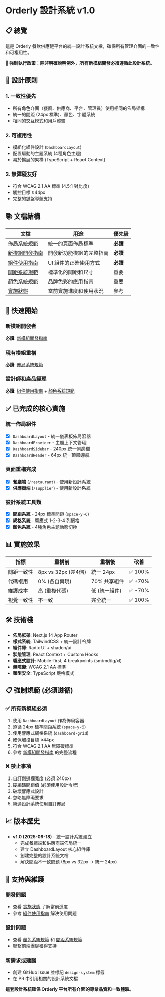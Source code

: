 # Orderly 設計系統 v1.0

## 📋 總覽

這是 Orderly 餐飲供應鏈平台的統一設計系統文檔，確保所有管理介面的一致性和可複用性。

**🚨 強制執行政策：除非明確說明例外，所有新模組開發必須遵循此設計系統。**

## 🎯 設計原則

### 1. 一致性優先
- 所有角色介面（餐廳、供應商、平台、管理員）使用相同的佈局架構
- 統一的間距 (24px 標準)、顏色、字體系統
- 相同的交互模式和用戶體驗

### 2. 可複用性
- 模組化組件設計 (`DashboardLayout`)
- 配置驅動的主題系統 (4種角色主題)
- 易於擴展的架構 (TypeScript + React Context)

### 3. 無障礙友好
- 符合 WCAG 2.1 AA 標準 (4.5:1 對比度)
- 觸控目標 ≥44px
- 完整的鍵盤導航支持

## 📚 文檔結構

| 文檔 | 用途 | 優先級 |
|------|------|--------|
| [佈局系統規範](./layout-system.md) | 統一的頁面佈局標準 | **必讀** |
| [新模組開發指南](./new-module-guide.md) | 開發新功能模組的完整指南 | **必讀** |
| [組件使用指南](./component-guidelines.md) | UI 組件的正確使用方式 | **必讀** |
| [間距系統規範](./spacing-system.md) | 標準化的間距和尺寸 | 重要 |
| [顏色系統規範](./color-system.md) | 品牌色彩的應用指南 | 重要 |
| [實施狀態](./implementation-status.md) | 當前實施進度和使用狀況 | 參考 |

## 🚀 快速開始

### 新模組開發者
**必讀**: [新模組開發指南](./new-module-guide.md)

### 現有模組重構
**必讀**: [佈局系統規範](./layout-system.md)

### 設計師和產品經理
**必讀**: [組件使用指南](./component-guidelines.md) + [顏色系統規範](./color-system.md)

## ✅ 已完成的核心實施

### 統一佈局組件
- [x] `DashboardLayout` - 統一儀表板佈局容器
- [x] `DashboardProvider` - 主題上下文管理  
- [x] `DashboardSidebar` - 240px 統一側邊欄
- [x] `DashboardHeader` - 64px 統一頂部導航

### 頁面重構完成
- [x] **餐廳端** (`/restaurant`) - 使用新設計系統
- [x] **供應商端** (`/supplier`) - 使用新設計系統

### 設計系統工具類
- [x] **間距系統** - 24px 標準間距 (`space-y-6`)
- [x] **網格系統** - 響應式 1-2-3-4 列網格
- [x] **顏色系統** - 4種角色主題動態切換

## 📊 實施效果

| 指標 | 重構前 | 重構後 | 改善 |
|------|--------|--------|------|
| 間距一致性 | 8px vs 32px (差4倍) | 統一 24px | ✅ 100% |
| 代碼複用 | 0% (各自實現) | 70% 共享組件 | ✅ +70% |
| 維護成本 | 高 (重複代碼) | 低 (統一組件) | ✅ -70% |
| 視覺一致性 | 不一致 | 完全統一 | ✅ 100% |

## 🛠️ 技術棧

- **佈局框架**: Next.js 14 App Router
- **樣式系統**: TailwindCSS + 統一設計令牌
- **組件庫**: Radix UI + shadcn/ui  
- **狀態管理**: React Context + Custom Hooks
- **響應式設計**: Mobile-first, 4 breakpoints (sm/md/lg/xl)
- **無障礙**: WCAG 2.1 AA 標準
- **類型安全**: TypeScript 嚴格模式

## 📋 強制規範 (必須遵循)

### ✅ 所有新模組必須
1. 使用 `DashboardLayout` 作為佈局容器
2. 遵循 24px 標準間距系統 (`space-y-6`)
3. 使用響應式網格系統 (`dashboard-grid`)
4. 確保觸控目標 ≥44px
5. 符合 WCAG 2.1 AA 無障礙標準
6. 參考 [新模組開發指南](./new-module-guide.md) 的完整流程

### ❌ 禁止事項
1. 自訂側邊欄寬度 (必須 240px)
2. 硬編碼間距值 (必須使用設計令牌)
3. 破壞響應式設計
4. 忽略無障礙要求
5. 繞過設計系統使用自訂佈局

## 📈 版本歷史

- **v1.0 (2025-09-18)** - 統一設計系統建立
  - 完成餐廳端和供應商端佈局統一
  - 建立 DashboardLayout 核心組件庫
  - 創建完整的設計系統文檔
  - 解決間距不一致問題 (8px vs 32px → 統一 24px)

## 🔧 支持與維護

### 開發問題
- 查看 [實施狀態](./implementation-status.md) 了解當前進度
- 參考 [組件使用指南](./component-guidelines.md) 解決使用問題

### 設計問題  
- 查看 [顏色系統規範](./color-system.md) 和 [間距系統規範](./spacing-system.md)
- 聯繫前端團隊獲得支持

### 新需求或建議
- 創建 GitHub Issue 並標記 `design-system` 標籤
- 在 PR 中引用相關的設計系統文檔

**這套設計系統確保 Orderly 平台所有介面的專業品質和一致體驗。**